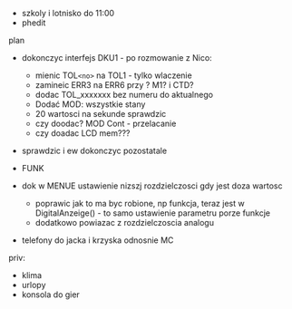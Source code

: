 - szkoly i lotnisko do 11:00
- phedit


plan
- dokonczyc interfejs DKU1 - po rozmowanie z Nico:
	- mienic TOL``<no>`` na TOL1 - tylko wlaczenie
	- zamineic ERR3 na ERR6 przy ? M1? i CTD?
	- dodac TOL_xxxxxxx bez numeru do aktualnego
	- Dodać MOD: wszystkie stany
	- 20 wartosci na sekunde sprawdzic
	- czy doodac? MOD Cont - przelacanie
	- czy doadac LCD mem???
- sprawdzic i ew dokonczyc pozostatale
- FUNK


- dok w MENUE ustawienie nizszj rozdzielczosci gdy jest doza wartosc
	- poprawic jak to ma byc robione, np funkcja, teraz jest w DigitalAnzeige() - to samo ustawienie parametru porze funkcje
	- dodatkowo powiazac z rozdzielczoscia  analogu
- telefony do jacka i krzyska odnosnie MC


priv:
- klima
- urlopy
- konsola do gier